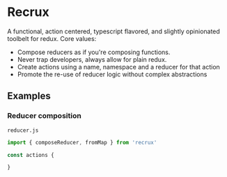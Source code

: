 # Recrux
A functional, action centered, typescript flavored, and slightly opinionated toolbelt for redux.
Core values:

- Compose reducers as if you're composing functions.
- Never trap developers, always allow for plain redux.
- Create actions using a name, namespace and a reducer for that action
- Promote the re-use of reducer logic without complex abstractions


## Examples
### Reducer composition

`reducer.js`
```javascript
import { composeReducer, fromMap } from 'recrux'

const actions {

}


```
